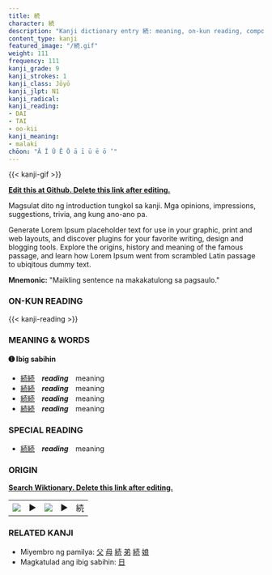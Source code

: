 ```yaml
---
title: 続
character: 続
description: "Kanji dictionary entry 続: meaning, on-kun reading, compounds, origin, related kanji"
content_type: kanji
featured_image: "/続.gif"
weight: 111
frequency: 111
kanji_grade: 9
kanji_strokes: 1
kanji_class: Jōyō
kanji_jlpt: N1
kanji_radical: 
kanji_reading: 
- DAI
- TAI
- oo-kii
kanji_meaning:
- malaki
chōon: "Ā Ī Ū Ē Ō ā ī ū ē ō ’"
---
```

[//]: # (Don't edit the line below. Kanji animated GIF code is automatically generated.)
{{< kanji-gif >}}

[//]: # (Edit below this line.)

**[Edit this at Github. Delete this link after editing.](https://github.com/tim0g/tim/tree/main/content/kanji/続/index.md)**

Magsulat dito ng introduction tungkol sa kanji. Mga opinions, impressions, suggestions, trivia, ang kung ano-ano pa.

Generate Lorem Ipsum placeholder text for use in your graphic, print and web layouts, and discover plugins for your favorite writing, design and blogging tools. Explore the origins, history and meaning of the famous passage, and learn how Lorem Ipsum went from scrambled Latin passage to ubiqitous dummy text.
 
**Mnemonic:** "Maikling sentence na makakatulong sa pagsaulo."

### ON-KUN READING

[//]: # (Don't edit the line below. ON-KUN READING code is automatically generated.)
{{< kanji-reading >}}

### MEANING & WORDS

#### ➊ **Ibig sabihin**
  - [続](../続)[続](../続)　***reading***　meaning
  - [続](../続)[続](../続)　***reading***　meaning
  - [続](../続)[続](../続)　***reading***　meaning
  - [続](../続)[続](../続)　***reading***　meaning

### SPECIAL READING
  - [続](../続)[続](../続)　***reading***　meaning

### ORIGIN

**[Search Wiktionary. Delete this link after editing.](https://wiktionary.org/wiki/続)**
<table class="kanji-table"><tr><td>
<img src="60px-続-bronze.svg.png">
</td><td>▶</td><td>
<img src="60px-続-oracle.svg.png">
</td><td>▶</td>
<td class="kanji-origin">続</td>
</tr></table>

### RELATED KANJI
- Miyembro ng pamilya: [父](../父) [母](../母) [続](../続) [弟](../弟) [続](../続) [娘](../娘)
- Magkatulad ang ibig sabihin: [日](../日)
